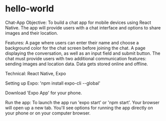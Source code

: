 ﻿# hello-world
Chat-App
Objective:
To build a chat app for mobile devices using React Native. The app will provide users with a chat interface and options to share images and their location.

Features:
A page where users can enter their name and choose a background color for the chat screen before joining the chat.
A page displaying the conversation, as well as an input field and submit button.
The chat must provide users with two additional communication features: sending images and location data.
Data gets stored online and offline.

Technical:
React Native,
Expo

Setting up Expo:
'npm install expo-cli --global'

Download 'Expo App' for your phone.

Run the app:
To launch the app run 'expo start' or 'npm start'.
Your browser will open up a new tab. You'll see options for running the app directly on your phone or on your computer browser.
